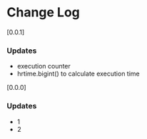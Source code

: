 # Change Log
[0.0.1]
### Updates
- execution counter
- hrtime.bigint() to calculate execution time

[0.0.0]
### Updates
- 1
- 2
